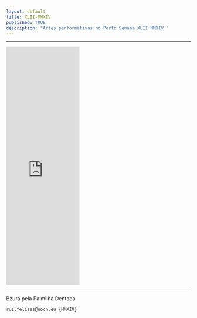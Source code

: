 ```yaml
---
layout: default
title: XLII-MMXIV
published: TRUE
description: "Artes performativas no Porto Semana XLII MMXIV "
---
```

<!--2014-10-6-performativas.md-->
<hr>
<iframe src="https://docs.google.com/a/oocn.eu/presentation/d/1-klOoKrfViZruDlBe8OlGx2a-K_J2_SMMiSCCCddNvU/embed?start=true&loop=true&delayms=5000" frameborder="0" width="200" height="649" allowfullscreen="true" mozallowfullscreen="true" webkitallowfullscreen="true"></iframe>
<hr>

Bzura pela Palmilha Dentada











```
rui.felizes@oocn.eu {MMXIV}
```

